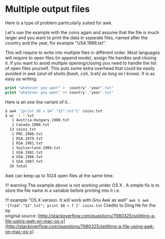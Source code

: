 # Multiple output files
Here is a type of problem particularly suited for awk. 

Let's use the example with the coins again  and assume that the file is much larger and you want to print the data in separate files, named after the country and the year, for example "USA.1986.txt".

This will require to write into multiple files in different order. Most languages will require to open files (in append mode), assign file handles and closing it. If you want to avoid multiple opening/closing you need to handle the list of open files yourself. This puts some extra overhead that could be easily avoided in awk (_and all shells [bash, csh, tcsh] as long as I know_). It is as easy as writing:

``` awk
print "whatever you want" >  country"."year".txt"
print "whatever you want" >> country"."year".txt"
```

Here is an one line variant of it...
``` bash hl_lines="1"
$ awk '{print $0 > $4"."$3".txt"}' coins.txt
$ wc -l *.txt
   1 Austria-Hungary.1908.txt
   1 Canada.1988.txt
  13 coins.txt
   1 PRC.1986.txt
   1 RSA.1979.txt
   1 RSA.1981.txt
   1 Switzerland.1984.txt
   1 USA.1981.txt
   4 USA.1986.txt
   2 USA.1987.txt
  26 total
```

Awk can keep up to 1024 open files at the same time.

!!! warning
    The example above is not working under OS X . A simple fix is to store the file name in a variable before printing into it i.e.

!!! example "OS X version. It will work with Gnu Awk as well"
    ``` awk
    $ awk '{f=$4"."$3".txt"; print $0 > f }' coins.txt
    ```
    Credits to Ding He for the tip  
    original source: [http://stackoverflow.com/questions/7980325/splitting-a-file-using-awk-on-mac-os-x](http://stackoverflow.com/questions/7980325/splitting-a-file-using-awk-on-mac-os-x)

